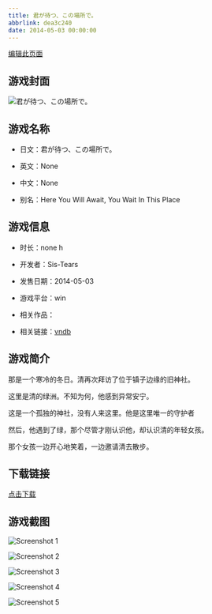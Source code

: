 ```yaml
---
title: 君が待つ、この場所で。
abbrlink: dea3c240
date: 2014-05-03 00:00:00
---
```

[编辑此页面](https://github.com/ACG-3/ADV3-source/blob/main/source/_posts/games/%E5%90%9B%E3%81%8C%E5%BE%85%E3%81%A4%E3%80%81%E3%81%93%E3%81%AE%E5%A0%B4%E6%89%80%E3%81%A7%E3%80%82.md)

## 游戏封面

![君が待つ、この場所で。](https%3A//pan.timero.xyz/onedrive/img_lib_001/%E5%90%9B%E3%81%8C%E5%BE%85%E3%81%A4%E3%80%81%E3%81%93%E3%81%AE%E5%A0%B4%E6%89%80%E3%81%A7%E3%80%82_cover.avif)


## 游戏名称

- 日文：君が待つ、この場所で。
- 英文：None
- 中文：None

- 别名：Here You Will Await, You Wait In This Place


## 游戏信息

- 时长：none h
- 开发者：Sis-Tears
- 发售日期：2014-05-03
- 游戏平台：win
- 相关作品：

- 相关链接：[vndb](https://vndb.org/v23197)


## 游戏简介

那是一个寒冷的冬日。清再次拜访了位于镇子边缘的旧神社。

这里是清的绿洲。不知为何，他感到异常安宁。

这是一个孤独的神社，没有人来这里。他是这里唯一的守护者

然后，他遇到了绿，那个尽管才刚认识他，却认识清的年轻女孩。

那个女孩一边开心地笑着，一边邀请清去散步。




## 下载链接

[点击下载](https://pan.timero.xyz/onedrive/adv_lib_001/%E5%90%9B%E3%81%8C%E5%BE%85%E3%81%A4%E3%80%81%E3%81%93%E3%81%AE%E5%A0%B4%E6%89%80%E3%81%A7%E3%80%82)


## 游戏截图


![Screenshot 1](https%3A//pan.timero.xyz/onedrive/img_lib_001/%E5%90%9B%E3%81%8C%E5%BE%85%E3%81%A4%E3%80%81%E3%81%93%E3%81%AE%E5%A0%B4%E6%89%80%E3%81%A7%E3%80%82_Screenshot_1.avif)

![Screenshot 2](https%3A//pan.timero.xyz/onedrive/img_lib_001/%E5%90%9B%E3%81%8C%E5%BE%85%E3%81%A4%E3%80%81%E3%81%93%E3%81%AE%E5%A0%B4%E6%89%80%E3%81%A7%E3%80%82_Screenshot_2.avif)

![Screenshot 3](https%3A//pan.timero.xyz/onedrive/img_lib_001/%E5%90%9B%E3%81%8C%E5%BE%85%E3%81%A4%E3%80%81%E3%81%93%E3%81%AE%E5%A0%B4%E6%89%80%E3%81%A7%E3%80%82_Screenshot_3.avif)

![Screenshot 4](https%3A//pan.timero.xyz/onedrive/img_lib_001/%E5%90%9B%E3%81%8C%E5%BE%85%E3%81%A4%E3%80%81%E3%81%93%E3%81%AE%E5%A0%B4%E6%89%80%E3%81%A7%E3%80%82_Screenshot_4.avif)

![Screenshot 5](https%3A//pan.timero.xyz/onedrive/img_lib_001/%E5%90%9B%E3%81%8C%E5%BE%85%E3%81%A4%E3%80%81%E3%81%93%E3%81%AE%E5%A0%B4%E6%89%80%E3%81%A7%E3%80%82_Screenshot_5.avif)


